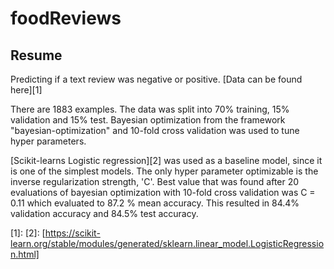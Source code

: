 # foodReviews

## Resume
Predicting if a text review was negative or positive. [Data can be found here][1]

There are 1883 examples. The data was split into 70% training, 15% validation and 15% test.
Bayesian optimization from the framework "bayesian-optimization" and 10-fold cross validation
was used to tune hyper parameters.

[Scikit-learns Logistic regression][2] was used as a baseline model, since it is one of the simplest models. 
The only hyper parameter optimizable is the inverse regularization strength, 'C'.
Best value that was found after 20 evaluations of bayesian optimization with 10-fold cross validation
was C = 0.11 which evaluated to 87.2 % mean accuracy. This resulted in 84.4% validation accuracy and 84.5% test accuracy.



[1]: 
[2]: [https://scikit-learn.org/stable/modules/generated/sklearn.linear_model.LogisticRegression.html]
